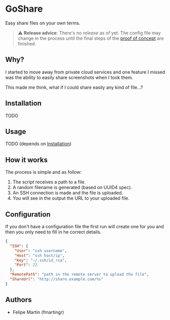 GoShare
=======

Easy share files on your own terms.

> :warning: **Release advice**: There's no *release* as of yet. The config file may change in the process until the final steps of the [proof of concept](https://github.com/fmartingr/goshare/projects/1) are finished.

## Why?

I started to move away from private cloud services and one feature I missed was the ability to easily share screenshots when I took them.

This made me think, what if I could share easily any kind of file...?

## Installation

TODO

## Usage

TODO (depends on [Installation](#installation))

## How it works

The process is simple and as follow:

1. The script receives a path to a file.
2. A random filename is generated (based on UUID4 spec).
3. An SSH connection is made and the file is uploaded.
4. You will see in the output the URL to your uploaded file.

## Configuration

If you don't have a configuration file the first run will create one for you and then you only need to fill in he correct details.

``` json
{
  "SSH": {
    "User": "ssh username",
    "Host": "ssh host/ip",
    "Key": "~/.ssh/id_rsa",
    "Port": 22
  },
  "RemotePath": "path in the remote server to upload the file",
  "ShareUrl": "http://share.example.com/%s"
}
```

## Authors

- Felipe Martin (fmartingr)

